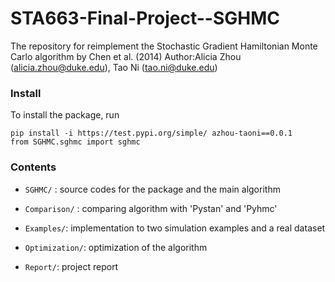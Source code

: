 # STA663-Final-Project--SGHMC
The repository for reimplement the Stochastic Gradient Hamiltonian Monte Carlo algorithm by Chen et al. (2014) 
Author:Alicia Zhou (alicia.zhou@duke.edu), Tao Ni (tao.ni@duke.edu)

### Install

To install the package, run

```
pip install -i https://test.pypi.org/simple/ azhou-taoni==0.0.1
from SGHMC.sghmc import sghmc
```

### Contents

- `SGHMC/` : source codes for the package and the main algorithm

- `Comparison/` : comparing algorithm with 'Pystan' and 'Pyhmc'

- `Examples/`: implementation to two simulation examples and a real dataset

- `Optimization/`: optimization of the algorithm

- `Report/`: project report
